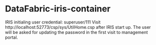 # DataFabric-iris-container
IRIS initialing user credential: superuser/111
Visit http://localhost:52773/csp/sys/UtilHome.csp after IRIS start up.
The user will be asked for updating the password in the first visit to management portal.

